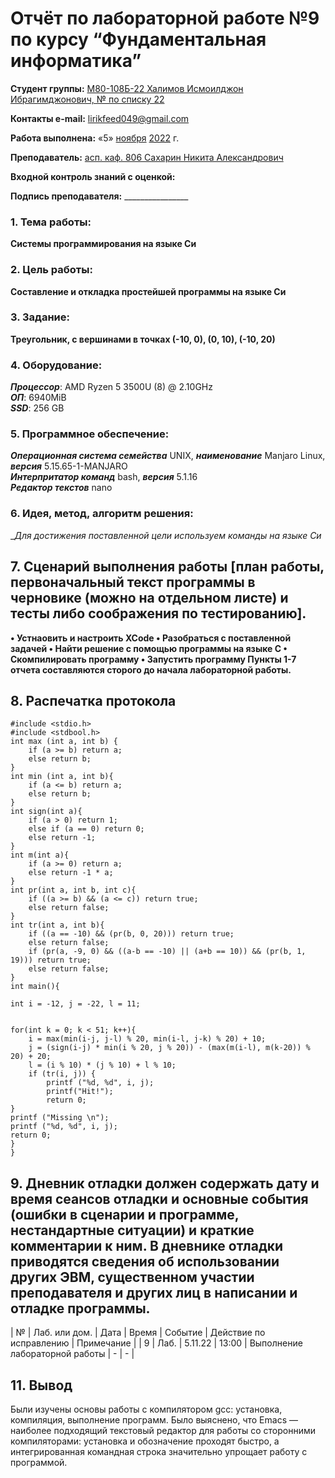 # Отчёт по лабораторной работе №9 по курсу “Фундаментальная информатика”

<b>Студент группы:</b> <ins>М80-108Б-22 Халимов Исмоилджон Ибрагимджонович, № по списку 22</ins> 

<b>Контакты e-mail:</b> <ins>lirikfeed049@gmail.com</ins>

<b>Работа выполнена:</b> «5» <ins>ноября</ins> <ins>2022</ins> г.

<b>Преподаватель:</b> <ins>асп. каф. 806 Сахарин Никита Александрович</ins>

<b>Входной контроль знаний с оценкой:</b> <ins></ins>


<b>Подпись преподавателя:</b> ________________
### 1. Тема работы:
__Системы программирования на языке Си__

### 2. Цель работы:
__Составление и откладка простейшей программы на языке Си__

### 3. Задание:
__Треугольник, с вершинами в точках (-10, 0), (0, 10), (-10, 20)__

### 4. Оборудование:
___Процессор___: AMD Ryzen 5 3500U (8) @ 2.10GHz \
___ОП___: 6940MiB \
___SSD___: 256 GB

### 5. Программное обеспечение:
___Операционная система семейства___ UNIX, ___наименование___ Manjaro Linux, ___версия___  5.15.65-1-MANJARO \
___Интерпритатор команд___ bash, ___версия___ 5.1.16 \
___Редактор текстов___ nano

### 6. Идея, метод, алгоритм решения:
__Для достижения поставленной цели используем команды на языке Си_

## 7. Сценарий выполнения работы [план работы, первоначальный текст программы в черновике (можно на отдельном листе) и тесты либо соображения по тестированию]. 
<b> • Устнаовить и настроить XCode </b>
<b> • Разобраться с поставленной задачей </b>
<b> • Найти решение с помощью программы на языке С </b>
<b> •	Скомпилировать программу </b>
<b> •	Запустить программу </b>
<b> Пункты 1-7 отчета составляются сторого до начала лабораторной работы. </b>



## 8. Распечатка протокола 
```
#include <stdio.h>
#include <stdbool.h>
int max (int a, int b) {
    if (a >= b) return a;
    else return b;
}
int min (int a, int b){
    if (a <= b) return a;
    else return b;
}
int sign(int a){
    if (a > 0) return 1;
    else if (a == 0) return 0;
    else return -1;
}
int m(int a){
    if (a >= 0) return a;
    else return -1 * a;
}
int pr(int a, int b, int c){
    if ((a >= b) && (a <= c)) return true;
    else return false;
}
int tr(int a, int b){
    if ((a == -10) && (pr(b, 0, 20))) return true;
    else return false;
    if (pr(a, -9, 0) && ((a-b == -10) || (a+b == 10)) && (pr(b, 1, 19))) return true;
    else return false;
}
int main(){

int i = -12, j = -22, l = 11;


for(int k = 0; k < 51; k++){
    i = max(min(i-j, j-l) % 20, min(i-l, j-k) % 20) + 10;
    j = (sign(i-j) * min(i % 20, j % 20)) - (max(m(i-l), m(k-20)) % 20) + 20;
    l = (i % 10) * (j % 10) + l % 10;
    if (tr(i, j)) {
        printf ("%d, %d", i, j);
        printf("Hit!");
        return 0;
}
printf ("Missing \n");
printf ("%d, %d", i, j);
return 0;
}
}
```

## 9. Дневник отладки должен содержать дату и время сеансов отладки и основные события (ошибки в сценарии и программе, нестандартные ситуации) и краткие комментарии к ним. В дневнике отладки приводятся сведения об использовании других ЭВМ, существенном участии преподавателя и других лиц в написании и отладке программы.

| № |  Лаб. или дом. | Дата | Время | Событие | Действие по исправлению | Примечание |
| 9 | Лаб. | 5.11.22 | 13:00 | Выполнение лабораторной работы | - | - |

## 11. Вывод
Были изучены основы работы с компилятором gcc: установка, компиляция, выполнение программ. Было выяснено, что Emacs — наиболее подходящий текстовый редактор для работы со сторонними компиляторами: установка и обозначение проходят быстро, а интегрированная командная строка значительно упрощает работу с программой.



